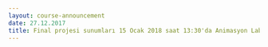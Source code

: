 ```yaml
---
layout: course-announcement
date: 27.12.2017
title: Final projesi sunumları 15 Ocak 2018 saat 13:30'da Animasyon Laboratuvarı'nda yapılacaktır.
---
```

